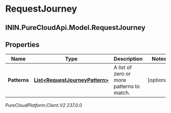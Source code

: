 # RequestJourney

## ININ.PureCloudApi.Model.RequestJourney

## Properties

|Name | Type | Description | Notes|
|------------ | ------------- | ------------- | -------------|
| **Patterns** | [**List&lt;RequestJourneyPattern&gt;**](RequestJourneyPattern) | A list of zero or more patterns to match. | [optional] |



_PureCloudPlatform.Client.V2 237.0.0_
